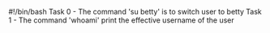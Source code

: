 #!/bin/bash
Task 0 - The command 'su betty' is to switch user to betty
Task 1 - The command 'whoami' print the effective username of the user
